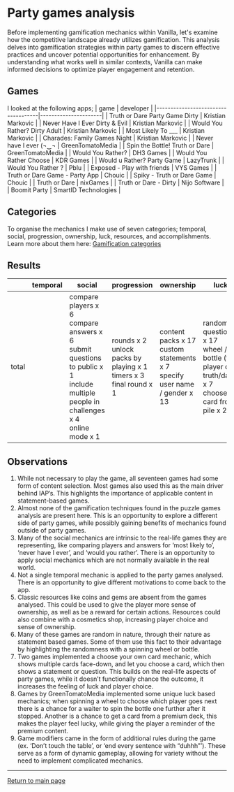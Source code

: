 # Party games analysis
Before implementing gamification mechanics within Vanilla, let's examine how the competitive landscape already utilizes gamification. This analysis delves into gamification strategies within party games to discern effective practices and uncover potential opportunities for enhancement. By understanding what works well in similar contexts, Vanilla can make informed decisions to optimize player engagement and retention.

## Games
I looked at the following apps;
| game                               | developer            |
|------------------------------------|----------------------|
| Truth or Dare Party Game Dirty     | Kristian Markovic    |
| Never Have I Ever Dirty &amp; Evil | Kristian Markovic    |
| Would You Rather? Dirty Adult      | Kristian Markovic    |
| Most Likely To ___                 | Kristian Markovic    |
| Charades: Family Games Night       | Kristian Markovic    |
| Never have I ever (¬‿¬             | GreenTomatoMedia     |
| Spin the Bottle! Truth or Dare     | GreenTomatoMedia     |
| Would You Rather?                  | DH3 Games            |
| Would You Rather Choose            | KDR Games            |
| Would u Rather? Party Game         | LazyTrunk            |
| Would You Rather ?                 | Pblu                 |
| Exposed - Play with friends        | VYS Games            |
| Truth or Dare Game - Party App     | Chouic               |
| Spiky - Truth or Dare Game         | Chouic               |
| Truth or Dare                      | nixGames             |
| Truth or Dare - Dirty              | Nijo Software        |
| Boomit Party                       | SmartID Technologies |

## Categories
To organise the mechanics I make use of seven categories; temporal, social, progression, ownership, luck, resources, and accomplishments. Learn more about them here: [Gamification categories](https://github.com/NickVanGerwen/GamificationForPlayerRetention/blob/Readme/GamificationCategories.md)

## Results
|       | temporal | social                                                                                                                           | progression                                                       | ownership                                                                | luck                                                                                          | resources          | accomplishments |
|-------|----------|----------------------------------------------------------------------------------------------------------------------------------|-------------------------------------------------------------------|--------------------------------------------------------------------------|-----------------------------------------------------------------------------------------------|--------------------|-----------------|
| total |          | compare players x 6<br /> compare answers x 6<br /> submit questions to public x 1<br /> include multiple people in challenges x 4<br /> online mode x 1 | rounds x 2<br /> unlock packs by playing x 1<br /> timers x 3<br /> final round x 1 | content packs x 17<br /> custom statements x 7<br /> specify user name / gender x 13 | random questions x 17<br /> wheel / bottle (for player or truth/dare) x 7<br /> choose card from pile x 2 | game modifiers x 5 |                 |

## Observations

1. While not necessary to play the game, all seventeen games had some form of content selection. Most games also used this as the main driver behind IAP’s. This highlights the importance of applicable content in statement-based games.
2. Almost none of the gamification techniques found in the puzzle games analysis are present here. This is an opportunity to explore a different side of party games, while possibly gaining benefits of mechanics found outside of party games. 
3. Many of the social mechanics are intrinsic to the real-life games they are representing, like comparing players and answers for ‘most likely to’, ‘never have I ever’, and ‘would you rather’. There is an opportunity to apply social mechanics which are not normally available in the real world.
4. Not a single temporal mechanic is applied to the party games analysed. There is an opportunity to give different motivations to come back to the app. 
5. Classic resources like coins and gems are absent from the games analysed. This could be used to give the player more sense of ownership, as well as be a reward for certain actions. Resources could also combine with a cosmetics shop, increasing player choice and sense of ownership.
6. Many of these games are random in nature, through their nature as statement based games. Some of them use this fact to their advantage by highlighting the randomness with a spinning wheel or bottle.
7. Two games implemented a choose your own card mechanic, which shows multiple cards face-down, and let you choose a card, which then shows a statement or question. This builds on the real-life aspects of party games, while it doesn’t functionally chance the outcome, it increases the feeling of luck and player choice.
8. Games by GreenTomatoMedia implemented some unique luck based mechanics; when spinning a wheel to choose which player goes next there is a chance for a waiter to spin the bottle one further after it stopped. Another is a chance to get a card from a premium deck, this makes the player feel lucky, while giving the player a reminder of the premium content.
9. Game modifiers came in the form of additional rules during the game (ex. ‘Don’t touch the table’, or ‘end every sentence with “duhhh”’). These serve as a form of dynamic gameplay, allowing for variety without the need to implement complicated mechanics.

---
[Return to main page](https://github.com/NickVanGerwen/GamificationForPlayerRetention/blob/Readme/README.md)

